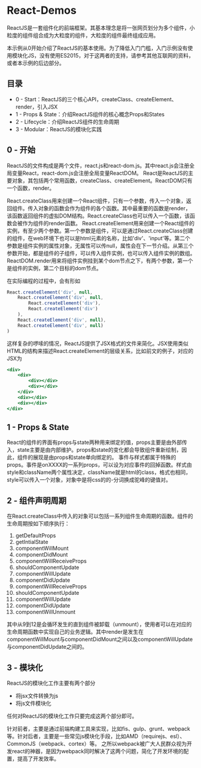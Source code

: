 # React-Demos
ReactJS是一套组件化的前端框架。其基本理念是将一张网页划分为多个组件，小粒度的组件组合成为大粒度的组件，大粒度的组件最终组成应用。

本示例从0开始介绍了ReactJS的基本使用。为了降低入门门槛，入门示例没有使用模块化JS，没有使用ES2015，对于这两者的支持，请参考其他互联网的资料，或者本示例的后边部分。

## 目录
+ 0 - Start：ReactJS的三个核心API，createClass、createElement、render，引入JSX
+ 1 - Props & State：介绍ReactJS组件的核心概念Props和States
+ 2 - Lifecycle：介绍ReactJS组件的生命周期
+ 3 - Modular：ReactJS的模块化实践

## 0 - 开始
ReactJS的文件构成是两个文件，react.js和react-dom.js。其中react.js会注册全局变量React，react-dom.js会注册全局变量ReactDOM。
React是ReactJS的主要对象，其包括两个常用函数，createClass、createElement。ReactDOM只有一个函数，render。

React.createClass用来创建一个React组件，只有一个参数，传入一个对象，返回组件。传入对象的函数会作为组件的各个函数。其中最重要的函数是render，该函数返回组件的虚拟DOM结构。React.createClass也可以传入一个函数，该函数会被作为组件的render函数。
React.createElement用来创建一个React组件的实例，有至少两个参数。第一个参数是组件，可以是通过React.createClass创建的组件，在web环境下也可以是html元素的名称，比如'div'、'input'等。第二个参数是组件实例的属性对象，无属性可以传null，属性会在下一节介绍。从第三个参数开始，都是组件的子组件，可以传入组件实例，也可以传入组件实例的数组。
ReactDOM.render用来将组件实例挂到某个dom节点之下，有两个参数，第一个是组件的实例，第二个目标的dom节点。

在实际编程的过程中，会有形如
```javascript
React.createElement('div', null,
    React.createElement('div', null,
        React.createElement('div'),
        React.createElement('div')
    ),
    React.createElement('div', null),
    React.createElement('div', null)
)
```
这样复杂的啰嗦的情况，ReactJS提供了JSX格式的文件来简化。JSX使用类似HTML的结构来描述React.createElement的层级关系，比如前文的例子，对应的JSX为
```jsx
<div>
    <div>
        <div></div>
        <div></div>
    </div>
    <div></div>
    <div></div>
</div>
```

## 1 - Props & State
React的组件的界面有props与state两种用来绑定的值，props主要是由外部传入，state主要是由内部维护。props和state的变化都会导致组件重新绘制，因此，组件的展现是由props和state单向绑定的。
事件与样式都属于特殊的props。事件是onXXXX的一系列props，可以设为对应事件的回掉函数。样式由style和className两个属性决定，className就是html的class，格式也相同，style可以传入一个对象，对象中是将css的的-分词换成驼峰的键值对。

## 2 - 组件声明周期
在React.createClass中传入的对象可以包括一系列组件生命周期的函数。组件的生命周期按如下顺序执行：

1. getDefaultProps
1. getIntialState
1. componentWillMount
1. componentDidMount
1. componentWillReceiveProps
1. shouldComponentUpdate
1. componentWillUpdate
1. componentDidUpdate
1. componentWillReceiveProps
1. shouldComponentUpdate
1. componentWillUpdate
1. componentDidUpdate
1. componentWillUnmount

其中从9到12是会循环发生的直到组件被卸载（unmount），使用者可以在对应的生命周期函数中实现自己的业务逻辑。其中render是发生在componentWillMount与componentDidMount之间以及componentWillUpdate与componentDidUpdate之间的。

## 3 - 模块化
ReactJS的模块化工作主要有两个部分

+ 将jsx文件转换为js
+ 将js文件模块化

任何对ReactJS的模块化工作只要完成这两个部分即可。

针对前者，主要是通过前端构建工具来实现，比如fis、gulp、grunt、webpack等。针对后者，主要是一些常见js模块化手段，比如AMD（requirejs、esl）、CommonJS（webpack、cortex）等。
之所以webpack被广大人民群众视为开发react的神器，是因为webpack同时解决了这两个问题，简化了开发环境的配置，提高了开发效率。